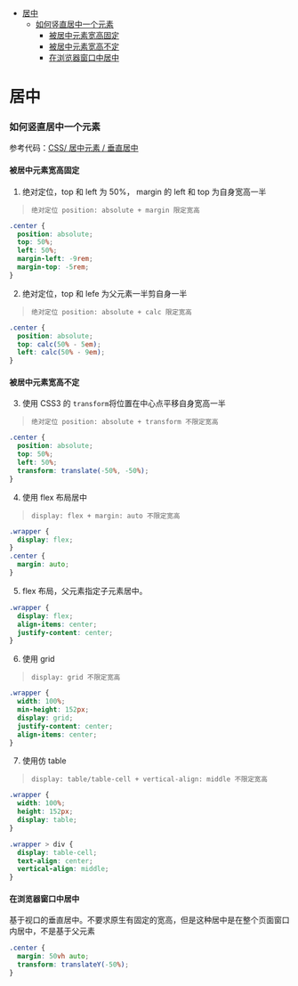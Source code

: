 <!-- TOC -->

- [居中](#居中)
  - [如何竖直居中一个元素](#如何竖直居中一个元素)
    - [被居中元素宽高固定](#被居中元素宽高固定)
    - [被居中元素宽高不定](#被居中元素宽高不定)
    - [在浏览器窗口中居中](#在浏览器窗口中居中)

<!-- /TOC -->

# 居中

### 如何竖直居中一个元素

参考代码：[CSS/ 居中元素 / 垂直居中](https://github.com/huyaocode/webKnowledge/tree/master/CSS/%E5%B1%85%E4%B8%AD%E5%85%83%E7%B4%A0/%E5%9E%82%E7%9B%B4%E5%B1%85%E4%B8%AD)

#### 被居中元素宽高固定

1. 绝对定位，top 和 left 为 50%， margin 的 left 和 top 为自身宽高一半

> `绝对定位 position: absolute + margin 限定宽高`

```css
.center {
  position: absolute;
  top: 50%;
  left: 50%;
  margin-left: -9rem;
  margin-top: -5rem;
}
```

2. 绝对定位，top 和 lefe 为父元素一半剪自身一半

> `绝对定位 position: absolute + calc 限定宽高`

```css
.center {
  position: absolute;
  top: calc(50% - 5em);
  left: calc(50% - 9em);
}
```

#### 被居中元素宽高不定

3. 使用 CSS3 的 `transform`将位置在中心点平移自身宽高一半

> `绝对定位 position: absolute + transform 不限定宽高`

```css
.center {
  position: absolute;
  top: 50%;
  left: 50%;
  transform: translate(-50%, -50%);
}
```

4. 使用 flex 布局居中

> `display: flex + margin: auto 不限定宽高`

```css
.wrapper {
  display: flex;
}
.center {
  margin: auto;
}
```

5. flex 布局，父元素指定子元素居中。

```css
.wrapper {
  display: flex;
  align-items: center;
  justify-content: center;
}
```

6. 使用 grid

> `display: grid 不限定宽高`

```css
.wrapper {
  width: 100%;
  min-height: 152px;
  display: grid;
  justify-content: center;
  align-items: center;
}
```

7. 使用仿 table

> `display: table/table-cell + vertical-align: middle 不限定宽高`

```css
.wrapper {
  width: 100%;
  height: 152px;
  display: table;
}

.wrapper > div {
  display: table-cell;
  text-align: center;
  vertical-align: middle;
}
```

#### 在浏览器窗口中居中

基于视口的垂直居中。不要求原生有固定的宽高，但是这种居中是在整个页面窗口内居中，不是基于父元素

```css
.center {
  margin: 50vh auto;
  transform: translateY(-50%);
}
```
